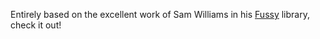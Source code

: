 Entirely based on the excellent work of Sam Williams in his [Fussy](https://github.com/sammyt/fussy) library, check it out!
